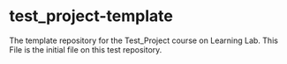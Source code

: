 # test_project-template
The template repository for the Test_Project  course on Learning Lab.
This File is the initial file on this test repository.
